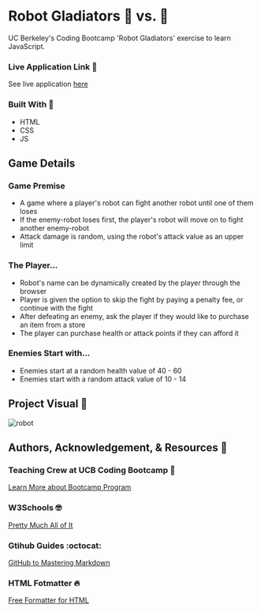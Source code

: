 
# Robot Gladiators :robot: vs. :robot:
UC Berkeley's Coding Bootcamp 'Robot Gladiators' exercise to learn JavaScript.

### Live Application Link :eyes:
See live application [here](https://sarahdurks.github.io/robot-gladiator/) 

### Built With :toolbox: 
- HTML
- CSS
- JS

## Game Details


### Game Premise
- A game where a player's robot can fight another robot until one of them loses
- If the enemy-robot loses first, the player's robot will move on to fight another enemy-robot
- Attack damage is random, using the robot's attack value as an upper limit 

### The Player...

- Robot's name can be dynamically created by the player through the browser
- Player is given the option to skip the fight by paying a penalty fee, or continue with the fight
- After defeating an enemy, ask the player if they would like to purchase an item from a store
- The player can purchase health or attack points if they can afford it

### Enemies Start with...
- Enemies start at a random health value of 40 - 60
- Enemies start with a random attack value of 10 - 14

## Project Visual :metal:

![robot](https://user-images.githubusercontent.com/77648727/107864343-1bcec580-6e10-11eb-91fe-26c56e9a56dd.png)


## Authors, Acknowledgement, & Resources :handshake:
### Teaching Crew at UCB Coding Bootcamp :tada:
[Learn More about Bootcamp Program](https://bootcamp.berkeley.edu/coding/) 

### W3Schools :nerd_face:
[Pretty Much All of It](https://www.w3schools.com)

### Gtihub Guides :octocat:
[GitHub to Mastering Markdown](https://guides.github.com/features/mastering-markdown/)

### HTML Fotmatter :fire:
[Free Formatter for HTML](https://www.freeformatter.com/)

